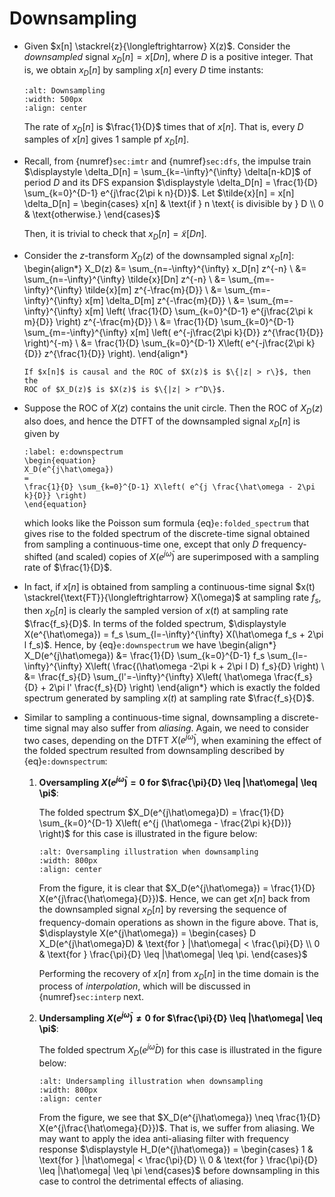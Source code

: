 # Downsampling
* Given $x[n] \stackrel{z}{\longleftrightarrow} X(z)$. Consider the
  *downsampled* signal $x_D[n] = x[Dn]$, where $D$ is a positive
  integer. That is, we obtain $x_D[n]$ by sampling $x[n]$ every $D$
  time instants: 
  ```{image} ../figs/downsample.jpg
  :alt: Downsampling
  :width: 500px
  :align: center
  ```
  The rate of $x_D[n]$ is $\frac{1}{D}$ times that of $x[n]$. That is,
  every $D$ samples of $x[n]$ gives $1$ sample pf $x_D[n]$.

* Recall, from {numref}`sec:imtr` and {numref}`sec:dfs`, the impulse
  train $\displaystyle \delta_D[n] = \sum_{k=-\infty}^{\infty}
  \delta[n-kD]$ of period $D$ and its DFS expansion $\displaystyle
  \delta_D[n] = \frac{1}{D} \sum_{k=0}^{D-1} e^{j\frac{2\pi k n}{D}}$. Let
  $\tilde{x}[n] = x[n] \delta_D[n] = \begin{cases}
  x[n] & \text{if } n \text{ is divisible by } D
  \\
  0 & \text{otherwise.}
  \end{cases}$ 
  
  Then, it is trivial to check that $x_D[n] = \tilde{x}[Dn]$.

* Consider the $z$-transform $X_D(z)$ of the downsampled signal $x_D[n]$:
  \begin{align*}
  X_D(z)
  &= 
  \sum_{n=-\infty}^{\infty} x_D[n] z^{-n}
  \\
  &= 
  \sum_{n=-\infty}^{\infty} \tilde{x}[Dn] z^{-n}
  \\
  &= 
  \sum_{m=-\infty}^{\infty} \tilde{x}[m] z^{-\frac{m}{D}}
  \\
  &= 
  \sum_{m=-\infty}^{\infty} x[m] \delta_D[m] z^{-\frac{m}{D}}
  \\
  &=
  \sum_{m=-\infty}^{\infty} x[m]  \left( \frac{1}{D} 
  \sum_{k=0}^{D-1} e^{j\frac{2\pi k m}{D}} \right) z^{-\frac{m}{D}}
  \\
  &=
  \frac{1}{D} \sum_{k=0}^{D-1} \sum_{m=-\infty}^{\infty} x[m] \left(
  e^{-j\frac{2\pi k}{D}} z^{\frac{1}{D}} \right)^{-m}
  \\
  &=
  \frac{1}{D} \sum_{k=0}^{D-1} X\left(  e^{-j\frac{2\pi k}{D}}
  z^{\frac{1}{D}} \right).
  \end{align*}
  ```{tip}
  If $x[n]$ is causal and the ROC of $X(z)$ is $\{|z| > r\}$, then the
  ROC of $X_D(z)$ is $X(z)$ is $\{|z| > r^D\}$.
  ```

* Suppose the ROC of $X(z)$ contains the unit circle. Then the ROC of
  $X_D(z)$ also does, and hence the DTFT of the downsampled signal
  $x_D[n]$ is given by
  ```{math}
  :label: e:downspectrum
  \begin{equation}
  X_D(e^{j\hat\omega}) 
  =
  \frac{1}{D} \sum_{k=0}^{D-1} X\left( e^{j \frac{\hat\omega - 2\pi
  k}{D}} \right)
  \end{equation}
  ```
  which looks like the Poisson sum formula {eq}`e:folded_spectrum`
  that gives rise to the folded spectrum of the discrete-time signal
  obtained from sampling a continuous-time one, except that only $D$
  frequency-shifted (and scaled) copies of $X(e^{j\hat\omega})$ are 
  superimposed with a sampling rate of $\frac{1}{D}$. 

* In fact, if $x[n]$ is obtained from sampling a continuous-time
  signal $x(t) \stackrel{\text{FT}}{\longleftrightarrow} X(\omega)$ at
  sampling rate $f_s$, then $x_D[n]$ is clearly the sampled version of
  $x(t)$ at sampling rate $\frac{f_s}{D}$. In terms of the folded
  spectrum, $\displaystyle X(e^{\hat\omega}) = f_s
  \sum_{l=-\infty}^{\infty} X(\hat\omega f_s + 2\pi l f_s)$. Hence,
  by {eq}`e:downspectrum` we have
  \begin{align*}
  X_D(e^{j\hat\omega}) 
  &=
  \frac{1}{D} \sum_{k=0}^{D-1} f_s
  \sum_{l=-\infty}^{\infty} X\left(
  \frac{(\hat\omega -2\pi k + 2\pi l D) f_s}{D} \right)
  \\
  &=
  \frac{f_s}{D}  \sum_{l'=-\infty}^{\infty} X\left( 
  \hat\omega \frac{f_s}{D} + 2\pi l' \frac{f_s}{D} \right)
  \end{align*}
  which is exactly the folded spectrum generated by sampling $x(t)$ at
  sampling rate $\frac{f_s}{D}$.

* Similar to sampling a continuous-time signal, downsampling a
  discrete-time signal may also suffer from *aliasing*. Again, we need
  to consider two cases, depending on the DTFT $X(e^{j\hat\omega})$,
  when examining the effect of the folded spectrum resulted from
  downsampling described by {eq}`e:downspectrum`:
  1. **Oversampling $X(e^{j\hat\omega}) = 0$ for $\frac{\pi}{D}
     \leq |\hat\omega| \leq \pi$**:

     The folded spectrum $X_D(e^{j\hat\omega}D) = \frac{1}{D}
     \sum_{k=0}^{D-1} X\left( e^{j (\hat\omega - \frac{2\pi k}{D})}
     \right)$ for this case is illustrated in the figure below:
     ```{image} ../figs/Dover.jpg 
     :alt: Oversampling illustration when downsampling 
     :width: 800px 
     :align: center 
     ``` 
     From the figure, it is clear that $X_D(e^{j\hat\omega}) =
     \frac{1}{D} X(e^{j\frac{\hat\omega}{D}})$. Hence, we can get
     $x[n]$ back from the downsampled signal $x_D[n]$ by reversing the
     sequence of frequency-domain operations as shown in the figure
     above. That is, $\displaystyle  X(e^{j\hat\omega}) = \begin{cases}
     D X_D(e^{j\hat\omega}D) & \text{for } |\hat\omega| <
     \frac{\pi}{D} \\
     0  & \text{for } \frac{\pi}{D} \leq |\hat\omega| \leq \pi.
     \end{cases}$

     Performing the recovery of $x[n]$ from $x_D[n]$ in the time
     domain is the process of *interpolation*, which will be discussed
     in {numref}`sec:interp` next.

  2. **Undersampling $X(e^{j\hat\omega}) \neq 0$ for $\frac{\pi}{D}
     \leq |\hat\omega| \leq \pi$**:

     The folded spectrum $X_D(e^{j\hat\omega}D)$ for this case is 
     illustrated in the figure below:
     ```{image} ../figs/Dunder.jpg 
     :alt: Undersampling illustration when downsampling 
     :width: 800px 
     :align: center 
     ``` 
     From the figure, we see that $X_D(e^{j\hat\omega}) \neq
     \frac{1}{D} X(e^{j\frac{\hat\omega}{D}})$. That is, we suffer
     from aliasing. We may want to apply the idea anti-aliasing filter
     with frequency response $\displaystyle  H_D(e^{j\hat\omega}) = \begin{cases}
     1 & \text{for } |\hat\omega| < \frac{\pi}{D} \\
     0  & \text{for } \frac{\pi}{D} \leq |\hat\omega| \leq \pi
     \end{cases}$ before downsampling in this case to control the
     detrimental effects of aliasing.

